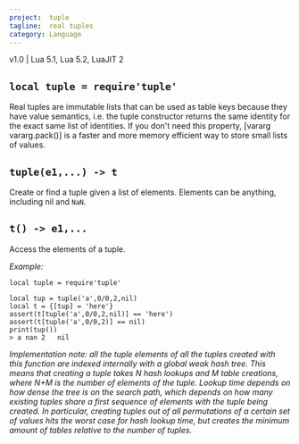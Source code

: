 ```yaml
---
project:  tuple
tagline:  real tuples
category: Language
---
```


v1.0 | Lua 5.1, Lua 5.2, LuaJIT 2

## `local tuple = require'tuple'`

Real tuples are immutable lists that can be used as table keys because they have value semantics, i.e. the tuple constructor returns the same identity for the exact same list of identities. If you don't need this property, [vararg vararg.pack()] is a faster and more memory efficient way to store small lists of values.

## `tuple(e1,...) -> t`

Create or find a tuple given a list of elements. Elements can be anything, including nil and `NaN`.

## `t() -> e1,...`

Access the elements of a tuple.

*Example:*
~~~{.lua}
local tuple = require'tuple'

local tup = tuple('a',0/0,2,nil)
local t = {[tup] = 'here'}
assert(t[tuple('a',0/0,2,nil)] == 'here')
assert(t[tuple('a',0/0,2)] == nil)
print(tup())
> a	nan	2	nil
~~~

_*Implementation note*: all the tuple elements of all the tuples created with this function are indexed internally with a global weak hash tree. This means that creating a tuple takes N hash lookups and M table creations, where N+M is the number of elements of the tuple. Lookup time depends on how dense the tree is on the search path, which depends on how many existing tuples share a first sequence of elements with the tuple being created. In particular, creating tuples out of all permutations of a certain set of values hits the worst case for hash lookup time, but creates the minimum amount of tables relative to the number of tuples._
